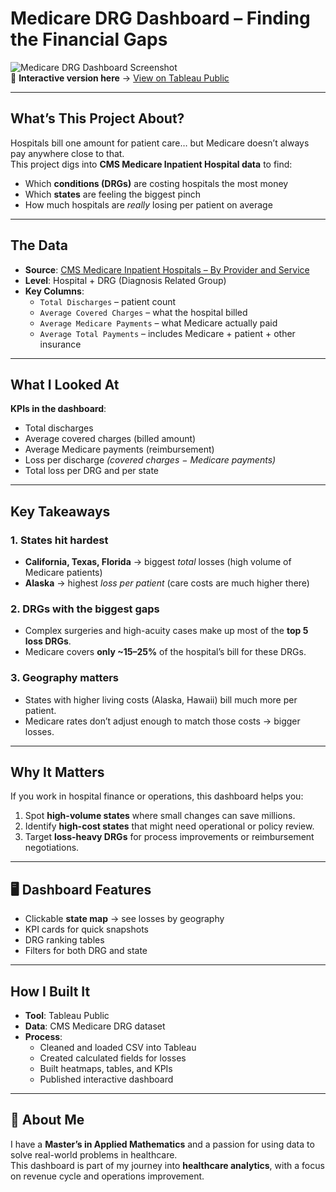 # Medicare DRG Dashboard – Finding the Financial Gaps  

![Medicare DRG Dashboard Screenshot]()  
🔗 **Interactive version here** → [View on Tableau Public](https://public.tableau.com/views/DRGMEDICAREDASHBOARD/Dashboard1)  

---

## What’s This Project About?  
Hospitals bill one amount for patient care… but Medicare doesn’t always pay anywhere close to that.  
This project digs into **CMS Medicare Inpatient Hospital data** to find:  
- Which **conditions (DRGs)** are costing hospitals the most money  
- Which **states** are feeling the biggest pinch  
- How much hospitals are *really* losing per patient on average  

---

## The Data  
- **Source**: [CMS Medicare Inpatient Hospitals – By Provider and Service](https://data.cms.gov/provider-summary-by-type-of-service/medicare-inpatient-hospitals/medicare-inpatient-hospitals-by-provider-and-service/data)  
- **Level**: Hospital + DRG (Diagnosis Related Group)  
- **Key Columns**:  
  - `Total Discharges` – patient count  
  - `Average Covered Charges` – what the hospital billed  
  - `Average Medicare Payments` – what Medicare actually paid  
  - `Average Total Payments` – includes Medicare + patient + other insurance  

---

## What I Looked At  
**KPIs in the dashboard**:  
- Total discharges  
- Average covered charges (billed amount)  
- Average Medicare payments (reimbursement)  
- Loss per discharge *(covered charges − Medicare payments)*  
- Total loss per DRG and per state  

---

## Key Takeaways  
### 1. States hit hardest  
- **California, Texas, Florida** → biggest *total* losses (high volume of Medicare patients)  
- **Alaska** → highest *loss per patient* (care costs are much higher there)  

### 2. DRGs with the biggest gaps  
- Complex surgeries and high-acuity cases make up most of the **top 5 loss DRGs**.  
- Medicare covers **only ~15–25%** of the hospital’s bill for these DRGs.  

### 3. Geography matters  
- States with higher living costs (Alaska, Hawaii) bill much more per patient.  
- Medicare rates don’t adjust enough to match those costs → bigger losses.  

---

## Why It Matters  
If you work in hospital finance or operations, this dashboard helps you:  
1. Spot **high-volume states** where small changes can save millions.  
2. Identify **high-cost states** that might need operational or policy review.  
3. Target **loss-heavy DRGs** for process improvements or reimbursement negotiations.  

---

## 🖥 Dashboard Features  
- Clickable **state map** → see losses by geography  
- KPI cards for quick snapshots  
- DRG ranking tables  
- Filters for both DRG and state  

---

##  How I Built It  
- **Tool**: Tableau Public  
- **Data**: CMS Medicare DRG dataset  
- **Process**:  
  - Cleaned and loaded CSV into Tableau  
  - Created calculated fields for losses  
  - Built heatmaps, tables, and KPIs  
  - Published interactive dashboard  


---

## 🤝 About Me  
I have a **Master’s in Applied Mathematics** and a passion for using data to solve real-world problems in healthcare.  
This dashboard is part of my journey into **healthcare analytics**, with a focus on revenue cycle and operations improvement.  
